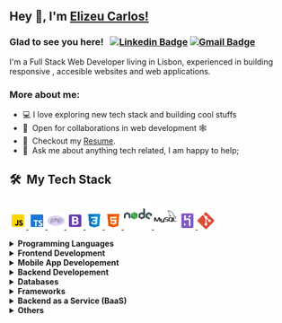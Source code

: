 ## Hey 👋, I'm [Elizeu Carlos!](https://www.linkedin.com/in/elizeu-carlos-618941121/)


 <!-- [![Website Badge](https://img.shields.io/badge/-Website-47CCCC?style=flat&logo=Google-Chrome&logoColor=white&link=https://manumanoj.me)](https://manumanoj.me) [![Twitter Badge](https://img.shields.io/badge/-Twitter-1ca0f1?style=flat&labelColor=1ca0f1&logo=twitter&logoColor=white&link=https://twitter.com/manumanoj0010)](https://twitter.com/manumanoj0010) [![Instagram Badge](https://img.shields.io/badge/-Instagram-E4405F?style=flat&logo=instagram&logoColor=white&link=https://instagram.com/m.a.n.u.m.a.n.o.j/)](https://instagram.com/manumanoj.me) [![Facebook Badge](https://img.shields.io/badge/-Facebook-1877f2?style=flat&logo=facebook&logoColor=white&link=https://facebook.com/manumanoj0010)](https://facebook.com/manumanoj0010) -->

### Glad to see you here! &nbsp; [![Linkedin Badge](https://img.shields.io/badge/LinkedIn-blue?style=flat&logo=linkedin&labelColor=blue&link=https://www.linkedin.com/in/elizeu-carlos-618941121/)](https://www.linkedin.com/in/elizeu-carlos-618941121/) [![Gmail Badge](https://img.shields.io/badge/Gmail-red?style=flat-square&logo=Gmail&logoColor=white&link=mailto:elizeucarlosc@gmail.com)](mailto:elizeucarlosc@gmail.com)

I'm a Full Stack Web Developer living in Lisbon, experienced in building responsive , accesible websites and web applications.

### More about me:


- 💻  I love exploring new tech stack and building cool stuffs
- 🤝 &nbsp;Open for collaborations in web development 🕸️
- 📝 &nbsp;Checkout my [Resume](https://github.com/serialdatabus/serialdatabus/blob/main/resume/resume.pdf).
- 💬 &nbsp;Ask me about anything tech related, I am happy to help;
<h2> 🛠 &nbsp;My Tech Stack</h2>

<a href="https://developer.mozilla.org/en-US/docs/Web/JavaScript" target="_blank"> <img src="images/javascript.png" alt="javascript" width="30" height="30"/> </a>   <a href="https://www.typescriptlang.org/" target="_blank"> <img src="images/typescript.png" alt="typescript" width="30" height="30"/> </a> <a href="https://www.php.net" target="_blank"> <img src="images/php.png" alt="php" width="30" height="30"/> </a>  <a href="https://getbootstrap.com" target="_blank"> <img src="images/bootstrap.png" alt="bootstrap" width="30" height="30"/> </a> <a href="https://www.w3schools.com/css/" target="_blank"> <img src="images/css.png" alt="css3" width="30" height="30"/> </a><a href="https://www.w3.org/html/" target="_blank"> <img src="images/html.png" alt="html5" width="30" height="30"/> </a>  <a href="https://nodejs.org" target="_blank"> <img src="images/nodejs.png" alt="nodejs" width="50" height="50"/> </a>    <a href="https://www.mysql.com/" target="_blank"> <img src="images/mysql.png" alt="mysql" width="40" height="40"/></a>  <a href="https://heroku.com" target="_blank"> <img src="images/heroku.png" alt="heroku" width="30" height="30"/> </a> <a href="https://git-scm.com/" target="_blank"> <img src="images/git.png" alt="git" width="30" height="30"/> </a>   

<details>	
  <summary><b>Programming Languages</b></summary>
 <a href="https://developer.mozilla.org/en-US/docs/Web/JavaScript" target="_blank"> <img src="images/javascript.png" alt="javascript" width="30" height="30"/> </a>   <a href="https://www.typescriptlang.org/" target="_blank"> <img src="images/typescript.png" alt="typescript" width="30" height="30"/> </a> <a href="https://www.php.net" target="_blank"> <img src="images/php.png" alt="php" width="30" height="30"/> </a> 
</details>

<details>	
  <summary><b>Frontend Development</b></summary>
  <a href="https://reactjs.org/" target="_blank"><img src="images/react.png" alt="react" width="30" height="30"/> </a> <a href="https://getbootstrap.com" target="_blank"> <img src="images/bootstrap.png" alt="bootstrap" width="30" height="30"/> </a> <a href="https://www.w3schools.com/css/" target="_blank"> <img src="images/css.png" alt="css3" width="30" height="30"/> </a><a href="https://www.w3.org/html/" target="_blank"> <img src="images/html.png" alt="html5" width="30" height="30"/> </a>  
</details>

<details>	
  <summary><b>Mobile App Developement</b></summary>
    <a href="https://reactjs.org/" target="_blank"><img src="images/react.png" alt="react" width="30" height="30"/> </a><i></i>
</details>

<details>	
  <summary><b>Backend Developement</b></summary>
  <a href="https://nodejs.org" target="_blank"> <img src="images/nodejs.png" alt="nodejs" width="50" height="50"/> </a>
</details>

<details>	
  <summary><b>Databases</b></summary>
   <a href="https://www.mongodb.com/" target="_blank"> <img src="images/mongodb.png" alt="mysql" width="40" height="40"/></a><a href="https://www.mysql.com/" target="_blank"> <img src="images/mysql.png" alt="mysql" width="40" height="40"/></a>

</details>

<details>	
  <summary><b>Frameworks</b></summary>
     <a href="https://expressjs.com/" target="_blank"> <img src="images/express.png" alt="expressjs" width="30" height="30"/> </a> <a href="https://wordpress.org/" target="_blank"> <img src="images/wordpress.png" alt="flask" width="30" height="30"/> </a>
</details>

<details>	
  <summary><b>Backend as a Service (BaaS) </b></summary>
    <a href="https://heroku.com" target="_blank"> <img src="images/heroku.png" alt="heroku" width="30" height="30"/> </a>
  </details>

<details>	
  <summary><b>Others</b></summary>
  <a href="https://git-scm.com/" target="_blank"> <img src="images/git.png" alt="git" width="30" height="30"/> </a>  
</details>

